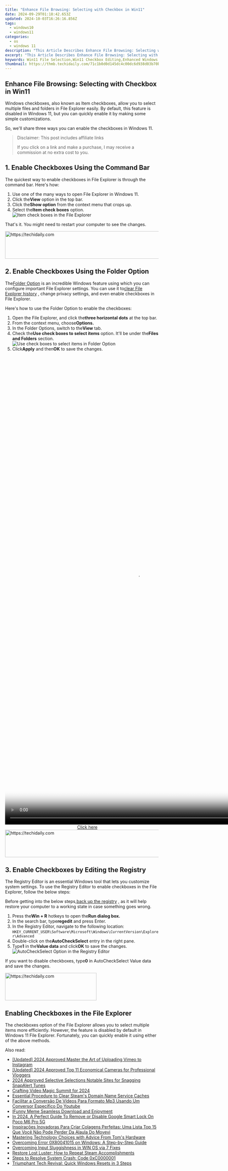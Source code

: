 ```yaml
---
title: "Enhance File Browsing: Selecting with Checkbox in Win11"
date: 2024-09-29T01:18:42.653Z
updated: 2024-10-03T16:26:16.856Z
tags:
  - windows10
  - windows11
categories:
  - os
  - windows 11
description: "This Article Describes Enhance File Browsing: Selecting with Checkbox in Win11"
excerpt: "This Article Describes Enhance File Browsing: Selecting with Checkbox in Win11"
keywords: Win11 File Selection,Win11 Checkbox Editing,Enhanced Windows Browsing,Quick File Filtering (Win11),Efficient File Access (Win11),Win11 Interface Improvement,Advanced Windows File Tools
thumbnail: https://thmb.techidaily.com/71c1b0d0d145dc4c00dc6d938d03b70bdf9ec4a8786caa41676fddc28bb6d867.jpg
---
```


## Enhance File Browsing: Selecting with Checkbox in Win11

 Windows checkboxes, also known as Item checkboxes, allow you to select multiple files and folders in File Explorer easily. By default, this feature is disabled in Windows 11, but you can quickly enable it by making some simple customizations.

 So, we'll share three ways you can enable the checkboxes in Windows 11.

>  Disclaimer: This post includes affiliate links
>
>  If you click on a link and make a purchase, I may receive a commission at no extra cost to you.
>

## 1\. Enable Checkboxes Using the Command Bar

 The quickest way to enable checkboxes in File Explorer is through the command bar. Here's how:

1. Use one of the many ways to open File Explorer in Windows 11.
2. Click the**View** option in the top bar.
3. Click the**Show option** from the context menu that crops up.
4. Select the**Item check boxes** option.  
![Item check boxes in the File Explorer](https://static1.makeuseofimages.com/wordpress/wp-content/uploads/2023/01/item-check-boxes.jpg)

 That's it. You might need to restart your computer to see the changes.

<!-- affiliate ads begin -->
<a href="https://aligracehair.sjv.io/c/5597632/1997722/19272" target="_top" id="1997722">
  <img src="//a.impactradius-go.com/display-ad/19272-1997722" border="0" alt="https://techidaily.com" width="728" height="90"/>
</a>
<img height="0" width="0" src="https://aligracehair.sjv.io/i/5597632/1997722/19272" style="position:absolute;visibility:hidden;" border="0" />
<!-- affiliate ads end -->

## 2\. Enable Checkboxes Using the Folder Option

 The[Folder Option](https://www.makeuseof.com/windows-folder-options-guide/) is an incredible Windows feature using which you can configure important File Explorer settings. You can use it to[clear File Explorer history](https://www.makeuseof.com/windows-10-clear-file-explorer-search-address-bar-history/) , change privacy settings, and even enable checkboxes in File Explorer.

Here's how to use the Folder Option to enable the checkboxes:

1. Open the File Explorer, and click the**three horizontal dots** at the top bar.
2. From the context menu, choose**Options.**
3. In the Folder Options, switch to the**View** tab.
4. Check the**Use check boxes to select items** option. It'll be under the**Files and Folders** section.  
![Use check boxes to select items in Folder Option](https://static1.makeuseofimages.com/wordpress/wp-content/uploads/2023/01/use-check-boxes-to-select-items.jpg)
5. Click**Apply** and then**OK** to save the changes.

<!-- affiliate ads begin -->
<span id="1424529">
					<video width="864" height="1536" style="cursor:pointer"
           poster="//a.impactradius-go.com/display-clicktoplayimage/1424529.png"
           onclick="if(!this.playClicked){this.play();this.setAttribute('controls',true);this.playClicked=true;}">
	   <source src="//a.impactradius-go.com/display-ad/16446-1424529">
	   <img src="//a.impactradius-go.com/display-clicktoplayimage/1424529.png" style="border: none; height: 100%; width: 100%; object-fit: contain">
	</video>
	<div style="width:540px;text-align:center"><a href="javascript:window.open(decodeURIComponent('https%3A%2F%2Flaganoo.pxf.io%2Fc%2F5597632%2F1424529%2F16446'), '_blank');void(0);">Click here</a></div>
</span>
<img height="0" width="0" src="https://imp.pxf.io/i/5597632/1424529/16446" style="position:absolute;visibility:hidden;" border="0" />
<!-- affiliate ads end -->

<!-- affiliate ads begin -->
<a href="https://appsumo.8odi.net/c/5597632/2037350/7443" target="_top" id="2037350">
  <img src="//a.impactradius-go.com/display-ad/7443-2037350" border="0" alt="https://techidaily.com" width="728" height="90"/>
</a>
<img height="0" width="0" src="https://appsumo.8odi.net/i/5597632/2037350/7443" style="position:absolute;visibility:hidden;" border="0" />
<!-- affiliate ads end -->

## 3\. Enable Checkboxes by Editing the Registry

 The Registry Editor is an essential Windows tool that lets you customize system settings. To use the Registry Editor to enable checkboxes in the File Explorer, follow the below steps:

 Before getting into the below steps,[back up the registry](https://www.makeuseof.com/tag/backup-restore-windows-registry/) , as it will help restore your computer to a working state in case something goes wrong.

1. Press the**Win + R** hotkeys to open the**Run dialog box.**
2. In the search bar, type**regedit** and press Enter.
3. In the Registry Editor, navigate to the following location:  
`HKEY_CURRENT_USER\Software\Microsoft\Windows\CurrentVersion\Explorer\Advanced`
4. Double-click on the**AutoCheckSelect** entry in the right pane.
5. Type**1** in the**Value data** and click**OK** to save the changes.  
![AutoCheckSelect Option in the Registry Editor](https://static1.makeuseofimages.com/wordpress/wp-content/uploads/2023/01/autocheckselect-option.jpg)

 If you want to disable checkboxes, type**0** in AutoCheckSelect Value data and save the changes.

<!-- affiliate ads begin -->
<a href="https://dhgate.sjv.io/c/5597632/2106655/12108" target="_top" id="2106655">
  <img src="//a.impactradius-go.com/display-ad/12108-2106655" border="0" alt="https://techidaily.com" width="300" height="90"/>
</a>
<img height="0" width="0" src="https://dhgate.sjv.io/i/5597632/2106655/12108" style="position:absolute;visibility:hidden;" border="0" />
<!-- affiliate ads end -->

## Enabling Checkboxes in the File Explorer

 The checkboxes option of the File Explorer allows you to select multiple items more efficiently. However, the feature is disabled by default in Windows 11 File Explorer. Fortunately, you can quickly enable it using either of the above methods.

<ins class="adsbygoogle"
     style="display:block"
     data-ad-format="autorelaxed"
     data-ad-client="ca-pub-7571918770474297"
     data-ad-slot="1223367746"></ins>

<ins class="adsbygoogle"
     style="display:block"
     data-ad-client="ca-pub-7571918770474297"
     data-ad-slot="8358498916"
     data-ad-format="auto"
     data-full-width-responsive="true"></ins>

<span class="atpl-alsoreadstyle">Also read:</span>
<div><ul>
<li><a href="https://instagram-videos.techidaily.com/updated-2024-approved-master-the-art-of-uploading-vimeo-to-instagram/"><u>[Updated] 2024 Approved Master the Art of Uploading Vimeo to Instagram</u></a></li>
<li><a href="https://youtube-lab.techidaily.com/ed-2024-approved-top-11-economical-cameras-for-professional-vloggers/"><u>[Updated] 2024 Approved Top 11 Economical Cameras for Professional Vloggers</u></a></li>
<li><a href="https://article-knowledge.techidaily.com/2024-approved-selective-selections-notable-sites-for-snagging-snapalert-tunes/"><u>2024 Approved Selective Selections Notable Sites for Snagging SnapAlert Tunes</u></a></li>
<li><a href="https://youtube-videos.techidaily.com/crafting-video-magic-summit-for-2024/"><u>Crafting Video Magic Summit for 2024</u></a></li>
<li><a href="https://win11-tips.techidaily.com/essential-procedure-to-clear-steams-domain-name-service-caches/"><u>Essential Procedure to Clear Steam's Domain Name Service Caches</u></a></li>
<li><a href="https://win-wonderful.techidaily.com/facilitar-a-conversao-de-videos-para-formato-mp3-usando-um-conversor-especifico-do-youtube/"><u>Facilitar a Conversão De Vídeos Para Formato Mp3 Usando Um Conversor Específico Do Youtube</u></a></li>
<li><a href="https://extra-resources.techidaily.com/ifunny-meme-seamless-download-and-enjoyment/"><u>IFunny Meme Seamless Download and Enjoyment</u></a></li>
<li><a href="https://easy-unlock-android.techidaily.com/in-2024-a-perfect-guide-to-remove-or-disable-google-smart-lock-on-poco-m6-pro-5g-by-drfone-android/"><u>In 2024, A Perfect Guide To Remove or Disable Google Smart Lock On Poco M6 Pro 5G</u></a></li>
<li><a href="https://win-amazing.techidaily.com/inspiracoes-inovadoras-para-criar-colagens-perfeitas-uma-lista-top-15-que-voce-nao-pode-perder-da-alaula-do-movevi/"><u>Inspirações Inovadoras Para Criar Colagens Perfeitas: Uma Lista Top 15 Que Você Não Pode Perder Da Alaula Do Movevi</u></a></li>
<li><a href="https://hardware-tips.techidaily.com/mastering-technology-choices-with-advice-from-toms-hardware/"><u>Mastering Technology Choices with Advice From Tom's Hardware</u></a></li>
<li><a href="https://win11-tips.techidaily.com/overcoming-error-0x80041015-on-windows-a-step-by-step-guide/"><u>Overcoming Error 0X80041015 on Windows: A Step-by-Step Guide</u></a></li>
<li><a href="https://win11-tips.techidaily.com/overcoming-input-sluggishness-in-win-os-via-7-fixes/"><u>Overcoming Input Sluggishness in WIN OS via 7 Fixes</u></a></li>
<li><a href="https://win11-tips.techidaily.com/restore-lost-luster-how-to-repeat-steam-accomplishments/"><u>Restore Lost Luster: How to Repeat Steam Accomplishments</u></a></li>
<li><a href="https://win11-tips.techidaily.com/steps-to-resolve-system-crash-code-0xc0000001/"><u>Steps to Resolve System Crash: Code 0xC0000001</u></a></li>
<li><a href="https://win11-tips.techidaily.com/triumphant-tech-revival-quick-windows-resets-in-3-steps/"><u>Triumphant Tech Revival: Quick Windows Resets in 3 Steps</u></a></li>
</ul></div>

